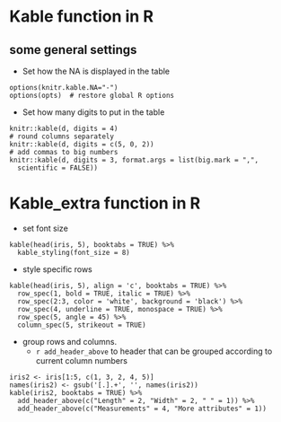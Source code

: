 # Kable function in R
## some general settings 
- Set how the NA is displayed in the table
```{r}
options(knitr.kable.NA="-")
options(opts)  # restore global R options
```

- Set how many digits to put in the table
```{r}
knitr::kable(d, digits = 4)
# round columns separately
knitr::kable(d, digits = c(5, 0, 2))
# add commas to big numbers
knitr::kable(d, digits = 3, format.args = list(big.mark = ",",
  scientific = FALSE))
```

# Kable_extra function in R
- set font size
```{r}
kable(head(iris, 5), booktabs = TRUE) %>%
  kable_styling(font_size = 8)
```
- style specific rows
```{r}
kable(head(iris, 5), align = 'c', booktabs = TRUE) %>%
  row_spec(1, bold = TRUE, italic = TRUE) %>% 
  row_spec(2:3, color = 'white', background = 'black') %>%
  row_spec(4, underline = TRUE, monospace = TRUE) %>% 
  row_spec(5, angle = 45) %>% 
  column_spec(5, strikeout = TRUE)
```
- group rows and columns.
  - `r add_header_above` to header that can be grouped according to current column numbers
```{r}
iris2 <- iris[1:5, c(1, 3, 2, 4, 5)]
names(iris2) <- gsub('[.].+', '', names(iris2))
kable(iris2, booktabs = TRUE) %>%
  add_header_above(c("Length" = 2, "Width" = 2, " " = 1)) %>% 
  add_header_above(c("Measurements" = 4, "More attributes" = 1))
```
